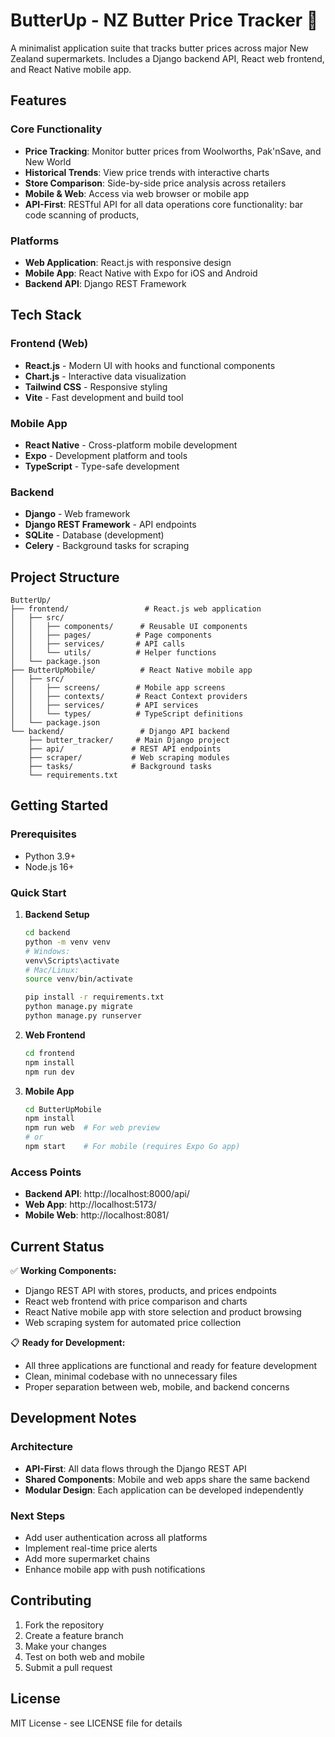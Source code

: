 # ButterUp - NZ Butter Price Tracker 🧈

A minimalist application suite that tracks butter prices across major New Zealand supermarkets. Includes a Django backend API, React web frontend, and React Native mobile app.

## Features

### Core Functionality
- **Price Tracking**: Monitor butter prices from Woolworths, Pak'nSave, and New World
- **Historical Trends**: View price trends with interactive charts
- **Store Comparison**: Side-by-side price analysis across retailers
- **Mobile & Web**: Access via web browser or mobile app
- **API-First**: RESTful API for all data operations
core functionality: bar code scanning of products, 

### Platforms
- **Web Application**: React.js with responsive design
- **Mobile App**: React Native with Expo for iOS and Android
- **Backend API**: Django REST Framework

## Tech Stack

### Frontend (Web)
- **React.js** - Modern UI with hooks and functional components
- **Chart.js** - Interactive data visualization
- **Tailwind CSS** - Responsive styling
- **Vite** - Fast development and build tool

### Mobile App
- **React Native** - Cross-platform mobile development
- **Expo** - Development platform and tools
- **TypeScript** - Type-safe development

### Backend
- **Django** - Web framework
- **Django REST Framework** - API endpoints
- **SQLite** - Database (development)
- **Celery** - Background tasks for scraping

## Project Structure

```
ButterUp/
├── frontend/                 # React.js web application
│   ├── src/
│   │   ├── components/      # Reusable UI components
│   │   ├── pages/          # Page components
│   │   ├── services/       # API calls
│   │   └── utils/          # Helper functions
│   └── package.json
├── ButterUpMobile/          # React Native mobile app
│   ├── src/
│   │   ├── screens/        # Mobile app screens
│   │   ├── contexts/       # React Context providers
│   │   ├── services/       # API services
│   │   └── types/          # TypeScript definitions
│   └── package.json
└── backend/                 # Django API backend
    ├── butter_tracker/     # Main Django project
    ├── api/               # REST API endpoints
    ├── scraper/           # Web scraping modules
    ├── tasks/             # Background tasks
    └── requirements.txt
```

## Getting Started

### Prerequisites
- Python 3.9+
- Node.js 16+

### Quick Start

1. **Backend Setup**
   ```bash
   cd backend
   python -m venv venv
   # Windows:
   venv\Scripts\activate
   # Mac/Linux:
   source venv/bin/activate
   
   pip install -r requirements.txt
   python manage.py migrate
   python manage.py runserver
   ```

2. **Web Frontend**
   ```bash
   cd frontend
   npm install
   npm run dev
   ```

3. **Mobile App**
   ```bash
   cd ButterUpMobile
   npm install
   npm run web  # For web preview
   # or
   npm start    # For mobile (requires Expo Go app)
   ```

### Access Points
- **Backend API**: http://localhost:8000/api/
- **Web App**: http://localhost:5173/
- **Mobile Web**: http://localhost:8081/

## Current Status

✅ **Working Components:**
- Django REST API with stores, products, and prices endpoints
- React web frontend with price comparison and charts
- React Native mobile app with store selection and product browsing
- Web scraping system for automated price collection

📋 **Ready for Development:**
- All three applications are functional and ready for feature development
- Clean, minimal codebase with no unnecessary files
- Proper separation between web, mobile, and backend concerns

## Development Notes

### Architecture
- **API-First**: All data flows through the Django REST API
- **Shared Components**: Mobile and web apps share the same backend
- **Modular Design**: Each application can be developed independently

### Next Steps
- Add user authentication across all platforms
- Implement real-time price alerts
- Add more supermarket chains
- Enhance mobile app with push notifications

## Contributing

1. Fork the repository
2. Create a feature branch
3. Make your changes
4. Test on both web and mobile
5. Submit a pull request

## License

MIT License - see LICENSE file for details 